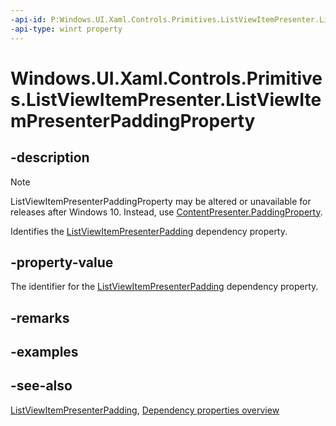 ```yaml
---
-api-id: P:Windows.UI.Xaml.Controls.Primitives.ListViewItemPresenter.ListViewItemPresenterPaddingProperty
-api-type: winrt property
---
```


<!-- Property syntax
public Windows.UI.Xaml.DependencyProperty ListViewItemPresenterPaddingProperty { get; }
-->

# Windows.UI.Xaml.Controls.Primitives.ListViewItemPresenter.ListViewItemPresenterPaddingProperty

## -description
> [!NOTE]
> ListViewItemPresenterPaddingProperty may be altered or unavailable for releases after Windows 10. Instead, use [ContentPresenter.PaddingProperty](../windows.ui.xaml.controls/contentpresenter_paddingproperty.md).

Identifies the [ListViewItemPresenterPadding](listviewitempresenter_listviewitempresenterpadding.md) dependency property.

## -property-value
The identifier for the [ListViewItemPresenterPadding](listviewitempresenter_listviewitempresenterpadding.md) dependency property.

## -remarks

## -examples

## -see-also
[ListViewItemPresenterPadding](listviewitempresenter_listviewitempresenterpadding.md), [Dependency properties overview](https://msdn.microsoft.com/library/ad649e66-f71c-4daa-9994-617c886fda7e)
